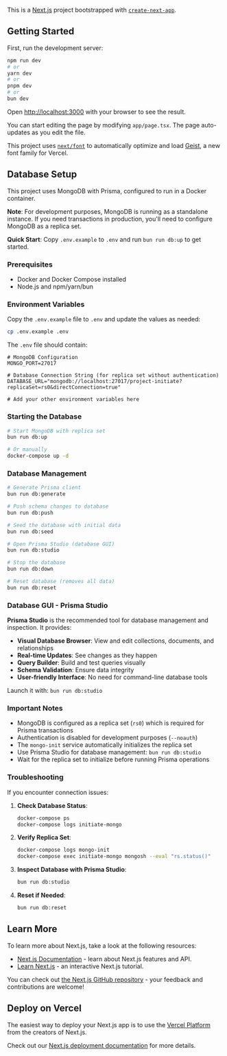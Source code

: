 This is a [Next.js](https://nextjs.org) project bootstrapped with [`create-next-app`](https://nextjs.org/docs/app/api-reference/cli/create-next-app).

## Getting Started

First, run the development server:

```bash
npm run dev
# or
yarn dev
# or
pnpm dev
# or
bun dev
```

Open [http://localhost:3000](http://localhost:3000) with your browser to see the result.

You can start editing the page by modifying `app/page.tsx`. The page auto-updates as you edit the file.

This project uses [`next/font`](https://nextjs.org/docs/app/building-your-application/optimizing/fonts) to automatically optimize and load [Geist](https://vercel.com/font), a new font family for Vercel.

## Database Setup

This project uses MongoDB with Prisma, configured to run in a Docker container.

**Note**: For development purposes, MongoDB is running as a standalone instance. If you need transactions in production, you'll need to configure MongoDB as a replica set.

**Quick Start**: Copy `.env.example` to `.env` and run `bun run db:up` to get started.

### Prerequisites

- Docker and Docker Compose installed
- Node.js and npm/yarn/bun

### Environment Variables

Copy the `.env.example` file to `.env` and update the values as needed:

```bash
cp .env.example .env
```

The `.env` file should contain:

```env
# MongoDB Configuration
MONGO_PORT=27017

# Database Connection String (for replica set without authentication)
DATABASE_URL="mongodb://localhost:27017/project-initiate?replicaSet=rs0&directConnection=true"

# Add your other environment variables here
```

### Starting the Database

```bash
# Start MongoDB with replica set
bun run db:up

# Or manually
docker-compose up -d
```

### Database Management

```bash
# Generate Prisma client
bun run db:generate

# Push schema changes to database
bun run db:push

# Seed the database with initial data
bun run db:seed

# Open Prisma Studio (database GUI)
bun run db:studio

# Stop the database
bun run db:down

# Reset database (removes all data)
bun run db:reset
```

### Database GUI - Prisma Studio

**Prisma Studio** is the recommended tool for database management and inspection. It provides:

- **Visual Database Browser**: View and edit collections, documents, and relationships
- **Real-time Updates**: See changes as they happen
- **Query Builder**: Build and test queries visually
- **Schema Validation**: Ensure data integrity
- **User-friendly Interface**: No need for command-line database tools

Launch it with: `bun run db:studio`

### Important Notes

- MongoDB is configured as a replica set (`rs0`) which is required for Prisma transactions
- Authentication is disabled for development purposes (`--noauth`)
- The `mongo-init` service automatically initializes the replica set
- Use Prisma Studio for database management: `bun run db:studio`
- Wait for the replica set to initialize before running Prisma operations

### Troubleshooting

If you encounter connection issues:

1. **Check Database Status**:
   ```bash
   docker-compose ps
   docker-compose logs initiate-mongo
   ```

2. **Verify Replica Set**:
   ```bash
   docker-compose logs mongo-init
   docker-compose exec initiate-mongo mongosh --eval "rs.status()"
   ```

3. **Inspect Database with Prisma Studio**:
   ```bash
   bun run db:studio
   ```

4. **Reset if Needed**:
   ```bash
   bun run db:reset
   ```

## Learn More

To learn more about Next.js, take a look at the following resources:

- [Next.js Documentation](https://nextjs.org/docs) - learn about Next.js features and API.
- [Learn Next.js](https://nextjs.org/learn) - an interactive Next.js tutorial.

You can check out [the Next.js GitHub repository](https://github.com/vercel/next.js) - your feedback and contributions are welcome!

## Deploy on Vercel

The easiest way to deploy your Next.js app is to use the [Vercel Platform](https://vercel.com/new?utm_medium=default-template&filter=next.js&utm_source=create-next-app&utm_campaign=create-next-app-readme) from the creators of Next.js.

Check out our [Next.js deployment documentation](https://nextjs.org/docs/app/building-your-application/deploying) for more details.
